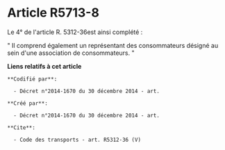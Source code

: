 # Article R5713-8

Le 4° de l'article R. 5312-36est ainsi complété : 

" Il comprend également un représentant des consommateurs désigné au sein d'une association de consommateurs. "

**Liens relatifs à cet article**

	**Codifié par**:

	  - Décret n°2014-1670 du 30 décembre 2014 - art.

	**Créé par**:

	  - Décret n°2014-1670 du 30 décembre 2014 - art.

	**Cite**:

	  - Code des transports - art. R5312-36 (V)
